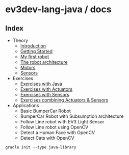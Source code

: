 # ev3dev-lang-java / docs

## Index

- Theory
  - [Introduction](introduction.md)
  - [Getting Started](./getting_started/index.md)
  - [My first robot](myFirstRobot.md)
  - [The robot architecture](architecture.md)
  - [Motors](motors.md)
  - [Sensors](sensors.md)
- Exercises
  - [Exercises with Java](exercises_java.md)
  - [Exercises with Actuators](exercises_actuators.md)
  - [Exercises with Sensors](exercises_sensor.md)
  - [Exercises combining Actuators & Sensors](exercises_combined.md)
- Applications
  - Basic BumperCar Robot
  - BumperCar Robot with Subsumption architecture
  - Follow Line robot with EV3 Light Sensor
  - Follow Line robot using OpenCV
  - Detect a Human Face with OpenCV
  - Detect Cats with OpenCV
  
```
gradle init --type java-library
```
